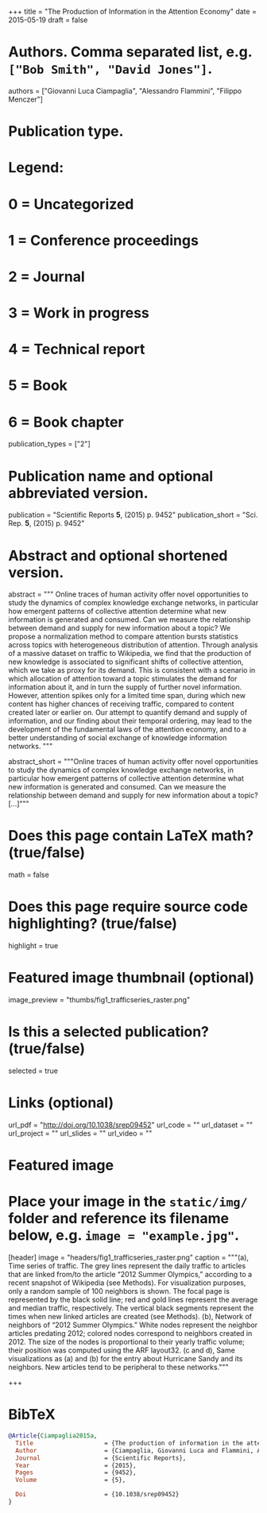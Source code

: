 +++
title = "The Production of Information in the Attention Economy"
date = 2015-05-19
draft = false

# Authors. Comma separated list, e.g. `["Bob Smith", "David Jones"]`.
authors = ["Giovanni Luca Ciampaglia", "Alessandro Flammini", "Filippo Menczer"]

# Publication type.
# Legend:
# 0 = Uncategorized
# 1 = Conference proceedings
# 2 = Journal
# 3 = Work in progress
# 4 = Technical report
# 5 = Book
# 6 = Book chapter
publication_types = ["2"]

# Publication name and optional abbreviated version.
publication = "Scientific Reports **5**, (2015) p. 9452"
publication_short = "Sci. Rep. **5**, (2015) p. 9452"

# Abstract and optional shortened version.
abstract = """ Online traces of human activity offer novel opportunities to
study the dynamics of complex knowledge exchange networks, in particular how
emergent patterns of collective attention determine what new information is
generated and consumed. Can we measure the relationship between demand and
supply for new information about a topic? We propose a normalization method to
compare attention bursts statistics across topics with heterogeneous
distribution of attention. Through analysis of a massive dataset on traffic to
Wikipedia, we find that the production of new knowledge is associated to
significant shifts of collective attention, which we take as proxy for its
demand. This is consistent with a scenario in which allocation of attention
toward a topic stimulates the demand for information about it, and in turn the
supply of further novel information. However, attention spikes only for a
limited time span, during which new content has higher chances of receiving
traffic, compared to content created later or earlier on. Our attempt to
quantify demand and supply of information, and our finding about their temporal
ordering, may lead to the development of the fundamental laws of the attention
economy, and to a better understanding of social exchange of knowledge
information networks. """

abstract_short = """Online traces of human activity offer novel opportunities to
study the dynamics of complex knowledge exchange networks, in particular how
emergent patterns of collective attention determine what new information is
generated and consumed. Can we measure the relationship between demand and
supply for new information about a topic? [...]"""

# Does this page contain LaTeX math? (true/false)
math = false

# Does this page require source code highlighting? (true/false)
highlight = true

# Featured image thumbnail (optional)
image_preview = "thumbs/fig1_trafficseries_raster.png"

# Is this a selected publication? (true/false)
selected = true

# Links (optional)
url_pdf = "http://doi.org/10.1038/srep09452"
url_code = ""
url_dataset = ""
url_project = ""
url_slides = ""
url_video = ""

# Featured image
# Place your image in the `static/img/` folder and reference its filename below, e.g. `image = "example.jpg"`.
[header]
image = "headers/fig1_trafficseries_raster.png"
caption = """(a), Time series of traffic. The grey lines represent the daily
traffic to articles that are linked from/to the article “2012 Summer Olympics,”
according to a recent snapshot of Wikipedia (see Methods). For visualization
purposes, only a random sample of 100 neighbors is shown. The focal page is
represented by the black solid line; red and gold lines represent the average
and median traffic, respectively. The vertical black segments represent the
times when new linked articles are created (see Methods). (b), Network of
neighbors of “2012 Summer Olympics.” White nodes represent the neighbor articles
predating 2012; colored nodes correspond to neighbors created in 2012. The size
of the nodes is proportional to their yearly traffic volume; their position was
computed using the ARF layout32. (c and d), Same visualizations as (a) and (b)
for the entry about Hurricane Sandy and its neighbors. New articles tend to be
peripheral to these networks."""

+++

# BibTeX
```bibtex
@Article{Ciampaglia2015a,
  Title                    = {The production of information in the attention economy},
  Author                   = {Ciampaglia, Giovanni Luca and Flammini, Alessandro and Menczer, Filippo},
  Journal                  = {Scientific Reports},
  Year                     = {2015},
  Pages                    = {9452},
  Volume                   = {5},

  Doi                      = {10.1038/srep09452}
}
```
